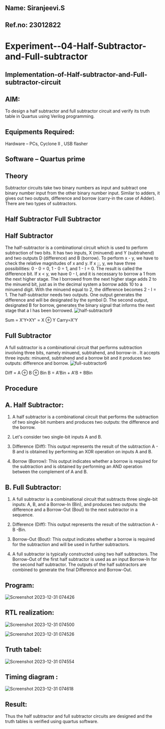 ## Name: Siranjeevi.S
## Ref.no: 23012822

# Experiment--04-Half-Subtractor-and-Full-subtractor
## Implementation-of-Half-subtractor-and-Full-subtractor-circuit
## AIM:
To design a half subtractor and full subtractor circuit and verify its truth table in Quartus using Verilog programming.

## Equipments Required:
Hardware – PCs, Cyclone II , USB flasher
## Software – Quartus prime
## Theory
Subtractor circuits take two binary numbers as input and subtract one binary number input from the other binary number input. Similar to adders, it gives out two outputs, difference and borrow (carry-in the case of Adder). There are two types of subtractors.

## Half Subtractor Full Subtractor
## Half Subtractor
The half-subtractor is a combinational circuit which is used to perform subtraction of two bits. It has two inputs, X (minuend) and Y (subtrahend) and two outputs D (difference) and B (borrow). To perform x - y, we have to check the relative magnitudes of x and y. If x ;;, y, we have three possibilities: 0 - 0 = 0, 1 - 0 = 1, and 1 - I = 0. The result is called the difference bit. If x < y, we have 0 - I, and it is necessary to borrow a 1 from the next higher stage. The I borrowed from the next higher stage adds 2 to the minuend bit, just as in the decimal system a borrow adds 10 to a minuend digit. With the minuend equal to 2, the difference becomes 2 - I = 1. The half-subtractor needs two outputs. One output generates the difference and will be designated by the symbol D. The second output, designated B for borrow, generates the binary signal that informs the next stage that a I has been borrowed.
![half-subtractor9](https://user-images.githubusercontent.com/36288975/166112538-58c3bc7c-ee5d-4e6a-ac8d-8e8328efe27a.png)


Sum = X'Y+XY' = X ⊕ Y
Carry=X'Y

## Full Subtractor
A full subtractor is a combinational circuit that performs subtraction involving three bits, namely minuend, subtrahend, and borrow-in . It accepts three inputs: minuend, subtrahend and a borrow bit and it produces two outputs: difference and borrow. 
![full-subtractor6](https://user-images.githubusercontent.com/36288975/166112541-24c68359-3de8-4674-ae22-8272ffc385ed.png)


Diff = A ⊕ B ⊕ Bin B = A'Bin + A'B + BBin

## Procedure
## A. Half Subtractor:

1. A half subtractor is a combinational circuit that performs the subtraction of two single-bit numbers and produces two outputs: the difference and the borrow.

2. Let's consider two single-bit inputs A and B.

3. Difference (Diff): This output represents the result of the subtraction A - B and is obtained by performing an XOR operation on inputs A and B.

4. Borrow (Borrow): This output indicates whether a borrow is required for the subtraction and is obtained by performing an AND operation between the complement of A and B.

## B. Full Subtractor:

1. A full subtractor is a combinational circuit that subtracts three single-bit inputs: A, B, and a Borrow-In (Bin), and produces two outputs: the difference and a Borrow-Out (Bout) to the next subtractor in a sequence.

2. Difference (Diff): This output represents the result of the subtraction A - B -Bin.

3. Borrow-Out (Bout): This output indicates whether a borrow is required for the subtraction and will be used in further subtractors.

4. A full subtractor is typically constructed using two half subtractors. The Borrow-Out of the first half subtractor is used as an input Borrow-In for the second half subtractor. The outputs of the half subtractors are combined to generate the final Difference and Borrow-Out.





## Program:
![Screenshot 2023-12-31 074426](https://github.com/vasanthkumarch/Experiment--03-Half-Subtractor-and-Full-subtractor/assets/152168132/62892089-211c-4477-8264-a2feaf9b2424)

##  RTL realization:
![Screenshot 2023-12-31 074500](https://github.com/vasanthkumarch/Experiment--03-Half-Subtractor-and-Full-subtractor/assets/152168132/4947fcae-3ab6-4fa2-8ed4-81f38d3df466)


![Screenshot 2023-12-31 074526](https://github.com/vasanthkumarch/Experiment--03-Half-Subtractor-and-Full-subtractor/assets/152168132/f1fd097e-8ec2-487d-8863-b1e7611d1762)



## Truth tabel:
![Screenshot 2023-12-31 074554](https://github.com/vasanthkumarch/Experiment--03-Half-Subtractor-and-Full-subtractor/assets/152168132/c813f47e-2c12-4be8-8380-1b4eda30d3f8)



## Timing diagram :
![Screenshot 2023-12-31 074618](https://github.com/vasanthkumarch/Experiment--03-Half-Subtractor-and-Full-subtractor/assets/152168132/68935e59-68ae-48ae-bc8b-c0b90074f9e4)


## Result:
Thus the half subtractor and full subtractor circuits are designed and the truth tables is verified using quartus software.
